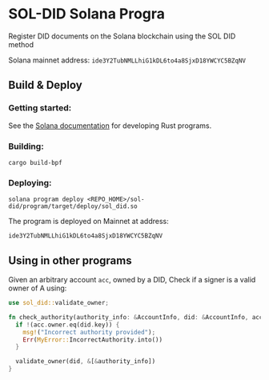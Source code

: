 # SOL-DID Solana Progra

Register DID documents on the Solana blockchain using the SOL DID method

Solana mainnet address: `ide3Y2TubNMLLhiG1kDL6to4a8SjxD18YWCYC5BZqNV`

## Build & Deploy

### Getting started:

See the 
[Solana documentation](https://docs.solana.com/developing/on-chain-programs/developing-rust)
for developing Rust programs.

### Building:

    cargo build-bpf

### Deploying:

    solana program deploy <REPO_HOME>/sol-did/program/target/deploy/sol_did.so

The program is deployed on Mainnet at address:

    ide3Y2TubNMLLhiG1kDL6to4a8SjxD18YWCYC5BZqNV
    
## Using in other programs

Given an arbitrary account `acc`, owned by a DID,
Check if a signer is a valid owner of A using:

```rust
use sol_did::validate_owner;

fn check_authority(authority_info: &AccountInfo, did: &AccountInfo, acc: &MyAccount) -> ProgramResult {
  if !(acc.owner.eq(did.key)) {
    msg!("Incorrect authority provided");
    Err(MyError::IncorrectAuthority.into())
  }

  validate_owner(did, &[&authority_info])
}
```
